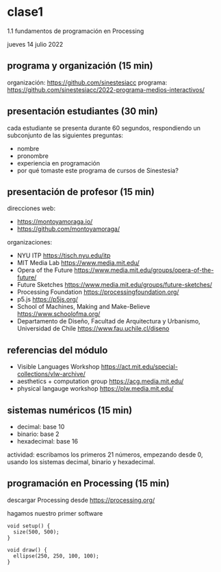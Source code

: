 # clase1

1.1 fundamentos de programación en Processing

jueves 14 julio 2022

## programa y organización (15 min)

organización: https://github.com/sinestesiacc
programa: https://github.com/sinestesiacc/2022-programa-medios-interactivos/

## presentación estudiantes (30 min)

cada estudiante se presenta durante 60 segundos, respondiendo un subconjunto de las siguientes preguntas:

* nombre
* pronombre
* experiencia en programación
* por qué tomaste este programa de cursos de Sinestesia?

## presentación de profesor (15 min)

direcciones web:

* https://montoyamoraga.io/
* https://github.com/montoyamoraga/

organizaciones:

* NYU ITP https://tisch.nyu.edu/itp
* MIT Media Lab https://www.media.mit.edu/
* Opera of the Future https://www.media.mit.edu/groups/opera-of-the-future/
* Future Sketches https://www.media.mit.edu/groups/future-sketches/
* Processing Foundation https://processingfoundation.org/
* p5.js https://p5js.org/
* School of Machines, Making and Make-Believe https://www.schoolofma.org/
* Departamento de Diseño, Facultad de Arquitectura y Urbanismo, Universidad de Chile https://www.fau.uchile.cl/diseno

## referencias del módulo

* Visible Languages Workshop https://act.mit.edu/special-collections/vlw-archive/
* aesthetics + computation group https://acg.media.mit.edu/
* physical langauge workshop https://plw.media.mit.edu/

## sistemas numéricos (15 min)

* decimal: base 10
* binario: base 2
* hexadecimal: base 16

actividad: escribamos los primeros 21 números, empezando desde 0, usando los sistemas decimal, binario y hexadecimal.

## programación en Processing (15 min)

descargar Processing desde https://processing.org/

hagamos nuestro primer software

```processing
void setup() {
  size(500, 500);
}

void draw() {
  ellipse(250, 250, 100, 100);
}
```